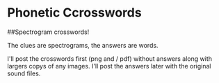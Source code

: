 #  Phonetic Ccrosswords

##Spectrogram crosswords!

The clues are spectrograms, the answers are words.

I'll post the crosswords first (png and / pdf) without answers along with largers copys of any images.
I'll post the answers later with the original sound files.
